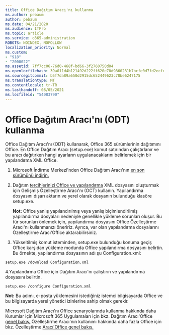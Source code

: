 ```yaml
---
title: Office Dağıtım Aracı'nı kullanma
ms.author: pebaum
author: pebaum
ms.date: 04/21/2020
ms.audience: ITPro
ms.topic: article
ms.service: o365-administration
ROBOTS: NOINDEX, NOFOLLOW
localization_priority: Normal
ms.custom:
- "918"
- "2000022"
ms.assetid: 7ff7cc06-76d0-468f-bd66-3f2760750d04
ms.openlocfilehash: 39a011d4b121492d222ff620e70d9860231b7bcfe0d7fd2ecfd93de1ef502f5f
ms.sourcegitcommit: b5f7da89a650d2915dc652449623c78be6247175
ms.translationtype: MT
ms.contentlocale: tr-TR
ms.lasthandoff: 08/05/2021
ms.locfileid: "54083790"
---
```

# <a name="using-the-office-deployment-tool-odt"></a>Office Dağıtım Aracı'nı (ODT) kullanma

Office Dağıtım Aracı'nı (ODT) kullanarak, Office 365 sürümlerinin dağıtımını Office. En Office Dağıtım Aracı (setup.exe) komut satırından çalıştırlanır ve bu aracı dağıtırken hangi ayarların uygulanacaklarını belirlemek için bir yapılandırma XML Office.
  
1. Microsoft İndirme Merkezi'nden Office Dağıtım Aracı'nın [en son sürümünü indirin.](https://go.microsoft.com/fwlink/p/?LinkID=626065)

2. Dağıtım [tercihlerinizi Office ve yapılandırma](https://config.office.com) XML dosyasını oluşturmak için Gelişmiş Özelleştirme Aracı'nı (OCT) kullanın. Yapılandırma dosyasını dışarı aktarın ve yerel olarak dosyanın bulunduğu klasöre setup.exe.

    **Not:** Office yanlış yapılandırılmış veya yanlış biçimlendirilmiş yapılandırma dosyaları nedeniyle genellikle yükleme sorunları oluşur. Bu tür sorunları önlemek için, yapılandırma dosyasını Office Özelleştirme Aracı'nı kullanmanızı öneririz. Ayrıca, var olan yapılandırma dosyalarını Özelleştirme Aracı'Office aktarabilirsiniz.

3. Yükseltilmiş komut isteminden, setup.exe bulunduğu konuma geçiş Office karşıdan yükleme modunda Office yapılandırma dosyasını belirtin. Bu örnekte, yapılandırma dosyasının adı şu Configuration.xml:

```setup.exe /download Configuration.xml```

4.Yapılandırma Office için Dağıtım Aracı'nı çalıştırın ve yapılandırma dosyasını belirtin.

```setup.exe /configure Configuration.xml```

**Not:** Bu adımı, e-posta yüklemesini istediğiniz istemci bilgisayarda Office ve bu bilgisayarda yerel yönetici izinlerine sahip olmak gerekir.

Microsoft Dağıtım Aracı'nı Office senaryolarında kullanma hakkında daha Kurumlar için Microsoft 365 Uygulamaları için bkz. Dağıtım Aracı'Office [genel bakış.](https://docs.microsoft.com/deployoffice/overview-office-deployment-tool) Özelleştirme Aracı'nın kullanımı hakkında daha fazla Office için bkz. Özelleştirme [Aracı'Office genel bakış.](https://docs.microsoft.com/DeployOffice/overview-of-the-office-customization-tool-for-click-to-run)
